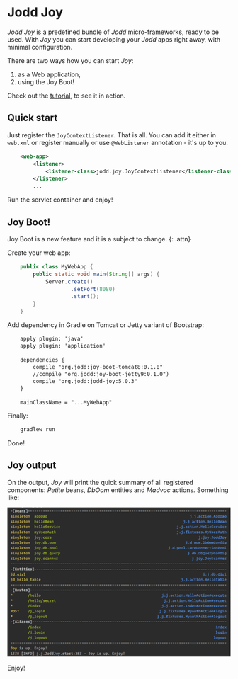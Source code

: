 # Jodd Joy

*Jodd* *Joy* is a predefined bundle of *Jodd* micro-frameworks, ready to be used. With *Joy* you can start developing your *Jodd* apps right away, with minimal configuration.

There are two ways how you can start *Joy*:

1. as a Web application,
2. using the Joy Boot!

Check out the [tutorial](http://joddframework.org), to see it in action.

## Quick start

Just register the `JoyContextListener`. That is all. You can add it either in `web.xml` or register manually or use `@WebListener` annotation - it's up to you.

~~~~~ xml
	<web-app>
		<listener>
			<listener-class>jodd.joy.JoyContextListener</listener-class>
		</listener>
		...
~~~~~

Run the servlet container and enjoy!

## Joy Boot!

Joy Boot is a new feature and it is a subject to change.
{: .attn}

Create your web app:

~~~~~ java
	public class MyWebApp {
		public static void main(String[] args) {
			Server.create()
					.setPort(8080)
					.start();
		}
	}
~~~~~

Add dependency in Gradle on Tomcat or Jetty variant of Bootstrap:

~~~~~
	apply plugin: 'java'
	apply plugin: 'application'

	dependencies {
	    compile "org.jodd:joy-boot-tomcat8:0.1.0"
	    //compile "org.jodd:joy-boot-jetty9:0.1.0")
    	compile "org.jodd:jodd-joy:5.0.3"
	}

	mainClassName = "...MyWebApp"
~~~~~

Finally:

~~~~~ bash
	gradlew run
~~~~~

Done!

## Joy output

On the output, *Joy* will print the quick summary of all registered components: *Petite* beans, *DbOom* entities and *Madvoc* actions. Something like:

![](joy-output.png)

Enjoy!